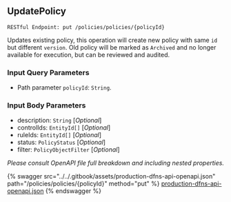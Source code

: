 
## UpdatePolicy
`RESTful Endpoint: put /policies/policies/{policyId}`

Updates existing policy, this operation will create new policy with same `id` but different `version`. Old policy will be marked as `Archived` and no longer available for execution, but can be reviewed and audited.


### Input Query Parameters
* Path parameter `policyId`: `String`.  
  

### Input Body Parameters
* description: `String` [_Optional_] 
* controlIds: `EntityId[]` [_Optional_] 
* ruleIds: `EntityId[]` [_Optional_] 
* status: `PolicyStatus` [_Optional_] 
* filter: `PolicyObjectFilter` [_Optional_] 

_Please consult OpenAPI file full breakdown and including nested properties._


{% swagger src="../../.gitbook/assets/production-dfns-api-openapi.json" path="/policies/policies/{policyId}" method="put" %}
[production-dfns-api-openapi.json](../../.gitbook/assets/production-dfns-api-openapi.json)
{% endswagger %}
